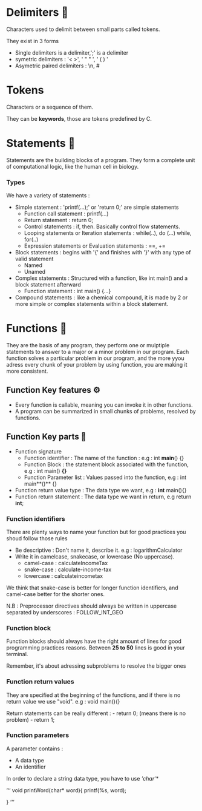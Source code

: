# Delimiters :rocket: 

Characters used to delimit between small parts called tokens. 

They exist in 3 forms
- Single delimiters <space> is a delimiter,';' is a delimiter
- symetric delimiters : '< >', ' " " ', ' ( ) '
- Asymetric paired delimiters : \n, #

# Tokens

Characters or a sequence of them.

They can be **keywords**, those are tokens predefined by C. 

# Statements :rocket: 
Statements are the building blocks of a program. They form a complete unit of computational logic, like the human cell in biology.

### Types 

We have a variety of statements : 

- Simple statement : 'printf(...);' or 'return 0;' are simple  statements
	- Function call statement : printf(...)  
	- Return statement : return 0;
	- Control statements : if, then. Basically control flow statements.
	- Looping statements or Iteration statements : while(..), do (...) while, for(..)
	- Expression statements or Evaluation statements : ==, +=
- Block statements : begins with '{' and finishes with '}' with any type of valid statement
	- Named
	- Unamed
- Complex statements : Structured with a function, like int main() and a block statement afterward
	- Function statement : int main() {...}
- Compound statements : like a chemical compound, it is made by 2 or more simple or complex statements within a block statement.

# Functions :rocket:
They are the basis of any program, they perform one or mulptiple statements to answer to a major or a minor problem in our program. Each function solves a particular problem in our program, and the more yyou adress every chunk of your problem by using function, you are making it more consistent.

## Function Key features :gear:

- Every function is callable, meaning you can invoke it in other functions.
- A program can be summarized in small chunks of problems, resolved by functions.

## Function Key parts  :eyes:
- Function signature
	- Function identifier : The name of the function : e.g : int **main**() {}
	- Function Block : the statement block associated with the function, e.g : int main() **{}** 
	- Function Parameter list : Values passed into the function, e.g : int main**()** {}
- Function return value type : The data type we want, e.g : **int** main(){}
- Function return statement : The data type we want in return, e.g return **int**;

### Function identifiers 

There are plenty ways to name your function but for good practices you shoud follow those rules

- Be descriptive : Don't name it, describe it. e.g : logarithmCalculator 
- Write it in camelcase, snakecase, or lowercase (No uppercase).
	- camel-case : calculateIncomeTax
	- snake-case : calculate-income-tax
	- lowercase : calculateincometax

We think that snake-case is better for longer function identifiers, and camel-case better for the shorter ones.

N.B : Preprocessor directives should always be written in uppercase separated by underscores : FOLLOW_INT_GEO

### Function block 

Function blocks should always have the right amount of lines for good programming practices reasons. Between **25 to 50** lines is good in your terminal.

Remember, it's about adressing subproblems to resolve the bigger ones

### Function return values 

They are specified at the beginning of the functions, and if there is no return value we use "void".
e.g : void main(){}

Return statements can be really different : 
	- return 0; (means there is no problem) 
	- return 1;

### Function parameters

A parameter contains : 
- A data type 
- An identifier

In order to declare a string data type, you have to use *'char*'*

‘‘‘
void printWord(char* word){
	printf(%s, word);

}
‘‘‘
 

